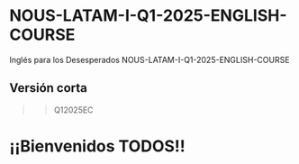 # NOUS-LATAM-I-Q1-2025-ENGLISH-COURSE
Inglés para los Desesperados NOUS-LATAM-I-Q1-2025-ENGLISH-COURSE

## Versión corta

>>Q12025EC

# ¡¡Bienvenidos TODOS!!
